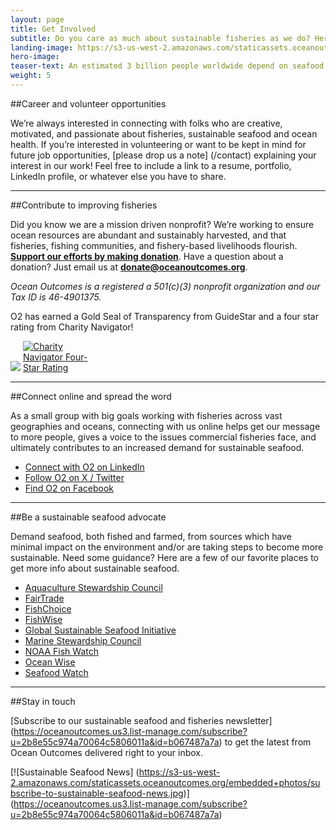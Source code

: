 ```yaml
---
layout: page 
title: Get Involved
subtitle: Do you care as much about sustainable fisheries as we do? Here are a few ways to contribute.
landing-image: https://s3-us-west-2.amazonaws.com/staticassets.oceanoutcomes.org/rollover+images/join-our-team-rollover.jpg
hero-image:
teaser-text: An estimated 3 billion people worldwide depend on seafood as their primary source of protein. Seafood plays a vital role in food security, ocean health, and local economies. Here’s what you can do to get involved and support more sustainable fisheries. 
weight: 5
---
```

##Career and volunteer opportunities

We’re always interested in connecting with folks who are creative, motivated, and passionate about fisheries, sustainable seafood and ocean health. If you’re interested in volunteering or want to be kept in mind for future job opportunities, [please drop us a note] (/contact) explaining your interest in our work! Feel free to include a link to a resume, portfolio, LinkedIn profile, or whatever else you have to share. 

-----
##Contribute to improving fisheries 

Did you know we are a mission driven nonprofit? We’re working to ensure ocean resources are abundant and sustainably harvested, and that fisheries, fishing communities, and fishery-based livelihoods flourish. <a href="https://www.paypal.com/cgi-bin/webscr?cmd=_s-xclick&hosted_button_id=M6GDSMR3CKSWJ" target="_blank">**Support our efforts by making donation**</a>. Have a question about a donation? Just email us at **donate@oceanoutcomes.org**.  

*Ocean Outcomes is a registered a 501(c)(3) nonprofit organization and our Tax ID is 46-4901375.* 

O2 has earned a Gold Seal of Transparency from GuideStar and a four star rating from Charity Navigator! 

<a href="https://www.guidestar.org/profile/shared/9c87b1e5-f828-4ef4-9f52-ad1d33ab3eb6" target="_blank"><img src="https://widgets.guidestar.org/TransparencySeal/9523457" /></a>    <a href="https://www.charitynavigator.org/ein/464901375" target="_blank" ><img src="https://charitynavigator.org/content/dam/cn/cn/badges/Four-StarRatingBadge-FullColor.png" alt="Charity Navigator Four-Star Rating" style="max-width: 110px;"/></a>

-----

##Connect online and spread the word 

As a small group with big goals working with fisheries across vast geographies and oceans, connecting with us online helps get our message to more people, gives a voice to the issues commercial fisheries face, and ultimately contributes to an increased demand for sustainable seafood.

 * <a href="https://www.linkedin.com/company/oceanoutcomes/" target="_blank">Connect with O2 on LinkedIn</a>
 * <a href="http://www.twitter.com/oceanoutcomes" target="_blank">Follow O2 on X / Twitter</a>
 * <a href="http://www.facebook.com/oceanoutcomes" target="_blank">Find O2 on Facebook</a>

-----
##Be a sustainable seafood advocate

Demand seafood, both fished and farmed, from sources which have minimal impact on the environment and/or are taking steps to become more sustainable. Need some guidance? Here are a few of our favorite places to get more info about sustainable seafood.
  
 * <a href="http://www.asc-aqua.org/" target="_blank">Aquaculture Stewardship Council</a>
 * <a href="http://fairtradeusa.org/certification/producers/seafood" target="_blank">FairTrade</a>
 * <a href="http://www.fishchoice.com/" target="_blank">FishChoice</a>
 * <a href="https://www.fishwise.org" target="_blank">FishWise</a>
 * <a href="http://www.ourgssi.org" target="_blank">Global Sustainable Seafood Initiative</a>
 * <a href="https://www.msc.org/" target="_blank">Marine Stewardship Council</a>
 * <a href="https://www.fisheries.noaa.gov/topic/sustainable-seafood" target="_blank">NOAA Fish Watch</a>
 * <a href="http://www.oceanwise.ca/seafood" target="_blank">Ocean Wise</a>
 * <a href="http://www.seafoodwatch.org/" target="_blank">Seafood Watch</a>

-----
##Stay in touch

[Subscribe to our sustainable seafood and fisheries newsletter] (https://oceanoutcomes.us3.list-manage.com/subscribe?u=2b8e55c974a70064c5806011a&id=b067487a7a) to get the latest from Ocean Outcomes delivered right to your inbox.

[![Sustainable Seafood News]
(https://s3-us-west-2.amazonaws.com/staticassets.oceanoutcomes.org/embedded+photos/subscribe-to-sustainable-seafood-news.jpg)] (https://oceanoutcomes.us3.list-manage.com/subscribe?u=2b8e55c974a70064c5806011a&id=b067487a7a)
